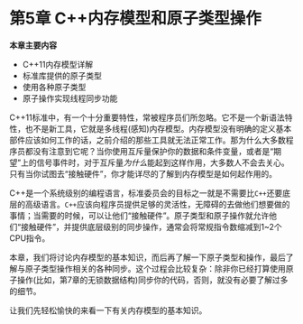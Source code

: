 # 第5章 C++内存模型和原子类型操作

**本章主要内容**

- C++11内存模型详解<br>
- 标准库提供的原子类型<br>
- 使用各种原子类型<br>
- 原子操作实现线程同步功能<br>

C++11标准中，有一个十分重要特性，常被程序员们所忽略。它不是一个新语法特性，也不是新工具，它就是多线程(感知)内存模型。内存模型没有明确的定义基本部件应该如何工作的话，之前介绍的那些工具就无法正常工作。那为什么大多数程序员都没有注意到它呢？当你使用互斥量保护你的数据和条件变量，或者是“期望”上的信号事件时，对于互斥量*为什么*能起到这样作用，大多数人不会去关心。只有当你试图去“接触硬件”，你才能详尽的了解到内存模型是如何起作用的。

C++是一个系统级别的编程语言，标准委员会的目标之一就是不需要比`C++`还要底层的高级语言。`C++`应该向程序员提供足够的灵活性，无障碍的去做他们想要做的事情；当需要的时候，可以让他们“接触硬件”。原子类型和原子操作就允许他们“接触硬件”，并提供底层级别的同步操作，通常会将常规指令数缩减到1~2个CPU指令。

本章，我们将讨论内存模型的基本知识，而后再了解一下原子类型和操作，最后了解与原子类型操作相关的各种同步。这个过程会比较复杂：除非你已经打算使用原子操作(比如，第7章的无锁数据结构)同步你的代码，否则，就没有必要了解过多的细节。

让我们先轻松愉快的来看一下有关内存模型的基本知识。
